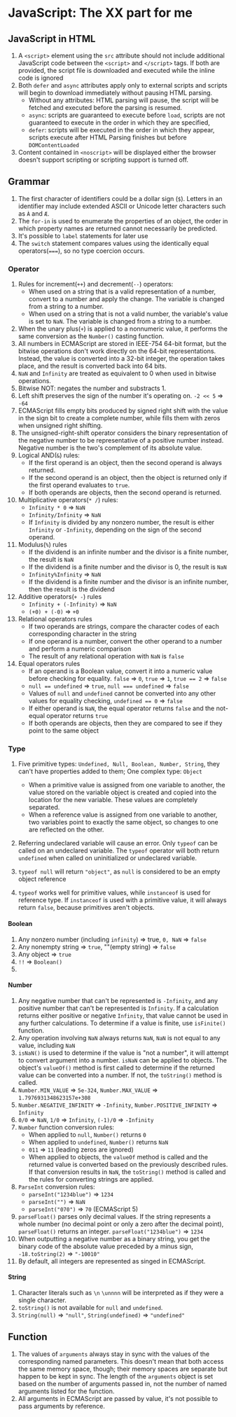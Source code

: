 # JavaScript: The XX part for me

## JavaScript in HTML

1. A `<script>` element using the `src` attribute should not include additional JavaScript code between the `<script>` and `</script>` tags. If both are provided, the script file is downloaded and executed while the inline code is ignored
2. Both `defer` and `async` attributes apply only to external scripts and scripts will begin to download immediately without pausing HTML parsing.
    - Without any attributes: HTML parsing will pause, the script will be fetched and executed before the parsing is resumed.
    - `async`: scripts are guaranteed to execute before `load`, scripts are not guaranteed to execute in the order in which they are specified, 
    - `defer`: scripts will be executed in the order in which they appear, scripts execute after HTML Parsing finishes but before `DOMContentLoaded`
3. Content contained in `<noscript>` will be displayed either the browser doesn't support scripting or scripting support is turned off.

## Grammar

1. The first character of identifiers could be a dollar sign (`$`). Letters in an identifier may include extended ASCII or Unicode letter characters such as `À` and `Æ`.
2. The `for-in` is used to enumerate the properties of an object, the order in which property names are returned cannot necessarily be predicted.
3. It's possible to `label` statements for later use
4. The `switch` statement compares values using the identically equal operators(`===`), so no type coercion occurs.

### Operator

1. Rules for increment(`++`) and decrement(`--`) operators:
     - When used on a string that is a valid representation of a number, convert to a number and apply the change. The variable is changed from a string to a number.
     - When used on a string that is not a valid number, the variable's value is set to `NaN`. The variable is changed from a string to a number.
2.  When the unary plus(`+`) is applied to a nonnumeric value, it performs the same conversion as the `Number()` casting function.
3. All numbers in ECMAScript are stored in IEEE-754 64-bit format, but the bitwise operations don't work directly on the 64-bit representations. Instead, the value is converted into a 32-bit integer, the operation takes place, and the result is converted back into 64 bits.
4. `NaN` and `Infinity` are treated as equivalent to 0 when used in bitwise operations.
5. Bitwise NOT: negates the number and substracts 1.
6. Left shift preserves the sign of the number it's operating on. `-2 << 5` => `-64`
7. ECMAScript fills empty bits produced by signed right shift with the value in the sign bit to create a complete number, while fills them with zeros when unsigned right shifting.
8. The unsigned-right-shift operator considers the binary representation of the negative number to be representative of a positive number instead. Negative number is the two's complement of its absolute value.
9. Logical AND(`&`) rules:
     - If the first operand is an object, then the second operand is always returned.
     - If the second operand is an object, then the object is returned only if the first operand evaluates to `true`.
     - If both operands are objects, then the second operand is returned.
10. Multiplicative operators(`* /`) rules:
      - `Infinity * 0` => `NaN`
      - `Infinity/Infinity` => `NaN`
      - If `Infinity` is divided by any nonzero number, the result is either `Infinity` or `-Infinity`, depending on the sign of the second operand.
11. Modulus(`%`) rules
      - If the dividend is an infinite number and the divisor is a finite number, the result is `NaN`
      - If the dividend is a finite number and the divisor is 0, the result is `NaN`
      - `Infinity%Infinity` => `NaN`
      - If the dividend is a finite number and the divisor is an infinite number, then the result is the dividend
12. Additive operators(`+ -`) rules
      - `Infinity + (-Infinity)` => `NaN`
      - `(+0) + (-0)` => `+0`
13. Relational operators rules
      - If two operands are strings, compare the character codes of each corresponding character in the string
      - If one operand is a number, convert the other operand to a number and perform a numeric comparison
      - The result of any relational operation with `NaN` is `false`
14. Equal operators rules
      - If an operand is a Boolean value, convert it into a numeric value before checking for equality. `false` => `0`, `true` => `1`, `true == 2` => `false`
      - `null == undefined` => `true`, `null === undefined` => `false`
      - Values of `null` and `undefined` cannot be converted into any other values for equality checking, `undefined == 0` => `false`
      - If either operand is `NaN`, the equal operator returns `false` and the not-equal operator returns `true`
      - If both operands are objects, then they are compared to see if they point to the same object

### Type

1. Five primitive types: `Undefined, Null, Boolean, Number, String`, they can't have properties added to them; One complex type: `Object`
     - When a primitive value is assigned from one variable to another, the value stored on the variable object is created and copied into the location for the new variable. These values are completely separated.
     - When a reference value is assigned from one variable to another, two variables point to exactly the same object, so changes to one are reflected on the other.
     
2. Referring undeclared variable will cause an error. Only `typeof` can be called on an undeclared variable. The `typeof` operator will both return `undefined` when called on uninitialized or undeclared variable.
3. `typeof null` will return `"object"`, as `null` is considered to be an empty object reference
4. `typeof` works well for primitive values, while `instanceof` is used for reference type. If `instanceof` is used with a primitive value, it will always return `false`, because primitives aren't objects.
    
#### Boolean

1. Any nonzero number (including `infinity`) => true, `0, NaN` => `false`
2. Any nonempty string => `true`, ""(empty string) => `false`
3. Any object => `true`
4. `!!` => `Boolean()`
6. 

#### Number

1. Any negative number that can't be represented is `-Infinity`, and any positive number that can't be represented is `Infinity`. If a calculation returns either positive or negative `Infinity`, that value cannot be used in any further calculations. To determine if a value is finite, use `isFinite()` function.
2. Any operation involving `NaN` always returns `NaN`, `NaN` is not equal to any value, including `NaN`
3. `isNaN()` is used to determine if the value is "not a number", it will attempt to convert argument into a number. `isNaN` can be applied to objects. The object's `valueOf()` method is first called to determine if the returned value can be converted into a number. If not, the `toString()` method is called.
4. `Number.MIN_VALUE` => `5e-324`, `Number.MAX_VALUE` => `1.7976931348623157e+308`
5. `Number.NEGATIVE_INFINITY` => `-Infinity`, `Number.POSITIVE_INFINITY` => `Infinity`
6. `0/0` => `NaN`, `1/0` => `Infinity`, `(-1)/0` => `-Infinity`
7. `Number` function conversion rules:
     - When applied to `null`, `Number()` returns `0`
     - When applied to `undefined`, `Number()` returns `NaN`
     - `011` => `11` (leading zeros are ignored)
     - When applied to objects, the `valueOf` method is called and the returned value is converted based on the previously described rules. If that conversion results in `NaN`, the `toString()` method is called and the rules for converting strings are applied.
8. `ParseInt` conversion rules:
     - `parseInt("1234blue")` => `1234`
     - `parseInt("")` => `NaN`
     - `parseInt("070")` => `70` (ECMAScript 5)
9. `parseFloat()` parses only decimal values. If the string represents a whole number (no decimal point or only a zero after the decimal point), `parseFloat()` returns an integer. `parseFloat("1234blue")` => `1234`
10. When outputting a negative number as a binary string, you get the binary code of the absolute value preceded by a minus sign, `-18.toString(2)` => `"-10010"`
11. By default, all integers are represented as singed in ECMAScript.


#### String

1. Character literals such as `\n` `\unnnn` will be interpreted as if they were a single character.
2. `toString()` is not available for `null` and `undefined`.
3. `String(null)` => `"null"`, `String(undefined)` => `"undefined"`

## Function

1. The values of `arguments` always stay in sync with the values of the corresponding named parameters. This doesn't mean that both access the same memory space, though; their memory spaces are separate but happen to be kept in sync. The length of the `arguments` object is set based on the number of arguments passed in, not the number of named arguments listed for the function.
2. All arguments in ECMAScript are passed by value, it's not possible to pass arguments by reference.


    